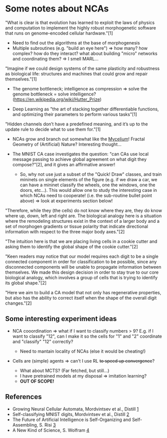 # Some notes about NCAs

"What is clear is that evolution has learned to exploit the laws of physics and computation to implement the highly robust morphogenetic software that runs on genome-encoded cellular hardware."[1]

- Need to find out the algorithms at the base of morphogenesis
- Multiple subroutines (e.g. "build an eye here") => how many? how complex? how do they interact? what about building "micro" networks and coordinating them? => I smell MARL...

"Imagine if we could design systems of the same plasticity and robustness as biological life: structures and machines that could grow and repair themselves."[1]

- The genome bottleneck; intelligence as compression => solve the genome bottleneck = solve intelligence? (<https://en.wikipedia.org/wiki/Hutter_Prize>)

- Deep Learning as "the art of stacking together differentiable functions, and optimizing their parameters to perform various tasks"[1]

"Hidden channels don’t have a predefined meaning, and it’s up to the update rule to decide what to use them for."[1]

- NCAs grow and branch out somewhat like the [Mycelium](https://en.wikipedia.org/wiki/Mycelium)! Fractal Geometry of (Artificial) Nature? Interesting thought...

- The MNIST CA case investigates the question: "can CAs use local message passing to achieve global agreement on what digit they compose?"[2], and it gives an affirmative answer!
  - So, why not use just a subset of the "Quick! Draw" classes, and train mininets on single elements of the figure (e.g. if we draw a car, we can have a mininet classify the wheels, one the windows, one the doors, etc...). This would allow one to study the interesting case in which NCAs need to cooperate! (i.e. the sub-routine bullet point above) => look at experiments section below!

"Therefore, while they (the cells) do not know where they are, they do know where up, down, left and right are. The biological analogy here is a situation where the remodeling structures exist in the context of a larger body and a set of morphogen gradients or tissue polarity that indicate directional information with respect to the three major body axes."[2]

"The intuition here is that we are placing living cells in a cookie cutter and asking them to identify the global shape of the cookie cutter."[2]

"Keen readers may notice that our model requires each digit to be a single connected component in order for classification to be possible, since any disconnected components will be unable to propagate information between themselves. We made this design decision in order to stay true to our core biological analogy, which involves a group of cells that is trying to identify its global shape."[2]

"Here we aim to build a CA model that not only has regenerative properties, but also has the ability to correct itself when the shape of the overall digit changes."[2]

## Some interesting experiment ideas

- NCA cooordination => what if I want to classify numbers > 9? E.g. if I want to classify "12", can I make it so the cells for "1" and "2" coordinate and "classify" "12" correctly?
  - Need to mantain locality of NCAs (else it would be cheating!)

- Cells are (simple) agents => can't I use RL ~~to speed up convergence~~?
  - What about MCTS? (Far fetched, but still...)
  - I have pretrained models at my disposal => imitation learning?
  - **OUT OF SCOPE!**

## References

- Growing Neural Cellular Automata, Mordvintsev et al., Distill [1](https://distill.pub/2020/growing-ca)
- Self-classifying MNIST digits, Mordvintsev et al., Distill [2](https://distill.pub/2020/selforg/mnist/)
- The Future of Artificial Intelligence is Self-Organizing and Self-Assembling, S. Risi [3](https://sebastianrisi.com/self_assembling_ai/)
- A New Kind of Science, S. Wolfram [4](https://www.wolframscience.com/nks/)
